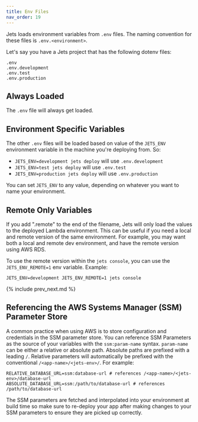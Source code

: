 ```yaml
---
title: Env Files
nav_order: 19
---
```


Jets loads environment variables from `.env` files. The naming convention for these files is `.env.<environment>`.

Let's say you have a Jets project that has the following dotenv files:

    .env
    .env.development
    .env.test
    .env.production

## Always Loaded

The `.env` file will always get loaded.

## Environment Specific Variables

The other `.env` files will be loaded based on value of the `JETS_ENV` environment variable in the machine you're deploying from. So:

* `JETS_ENV=development jets deploy` will use `.env.development`
* `JETS_ENV=test jets deploy` will use `.env.test`
* `JETS_ENV=production jets deploy` will use `.env.production`

You can set `JETS_ENV` to any value, depending on whatever you want to name your environment.

## Remote Only Variables

If you add ".remote" to the end of the filename, Jets will only load the values to the deployed Lambda environment. This can be useful if you need a local and remote version of the same environment. For example, you may want both a local and remote dev environment, and have the remote version using AWS RDS.

To use the remote version within the `jets console`, you can use the `JETS_ENV_REMOTE=1` env variable. Example:

    JETS_ENV=development JETS_ENV_REMOTE=1 jets console

{% include prev_next.md %}

## Referencing the AWS Systems Manager (SSM) Parameter Store

A common practice when using AWS is to store configuration and credentials in the SSM parameter store. You can reference SSM Parameters as the source of your variables with the `ssm:param-name` syntax. `param-name` can be either a relative or absolute path. Absolute paths are prefixed with a leading `/`. Relative parameters will automatically be prefixed with the conventional `/<app-name>/<jets-env>/`. For example:

    RELATIVE_DATABASE_URL=ssm:database-url # references /<app-name>/<jets-env>/database-url
    ABSOLUTE_DATABASE_URL=ssm:/path/to/database-url # references /path/to/database-url

The SSM parameters are fetched and interpolated into your environment at build time so make sure to re-deploy your app after making changes to your SSM parameters to ensure they are picked up correctly.
